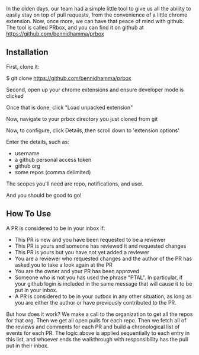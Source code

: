 In the olden days, our team had a simple little tool to give us all the ability to easily stay on top of pull requests, from the convenience of a little chrome extension. Now, once more, we can have that peace of mind with github.
The tool is called PRbox, and you can find it on github at https://github.com/bennidhamma/prbox

## Installation ##
First, clone it:

$ git clone https://github.com/bennidhamma/prbox

Second, open up your chrome extensions and ensure developer mode is clicked

Once that is done, click "Load unpacked extension"

Now, navigate to your prbox directory you just cloned from git

Now, to configure, click Details, then scroll down to 'extension options'

Enter the details, such as:
  * username 
  * a github personal access token
  * github org
  * some repos (comma delimited)

The scopes you'll need are repo, notifications, and user.

And you should be good to go!

## How To Use ##

A PR is considered to be in your inbox if:

- This PR is new and you have been requested to be a reviewer
- This PR is yours and someone has reviewed it and requested changes
- This PR is yours but you have not yet added a reviewer
- You are a reviewer who requested changes and the author of the PR has asked you to take a look again at the PR
- You are the owner and your PR has been approved
- Someone who is not you has used the phrase "PTAL". In particular, if your github login is included in the same message that will cause it to be put in your inbox.
- A PR is considered to be in your outbox in any other situation, as long as you are either the author or have previously contributed to the PR.

But how does it work?
We make a call to the organization to get all the repos for that org. Then we get all open pulls for each repo. Then we fetch all of the reviews and comments for each PR and build a chronological list of events for each PR. The logic above is applied sequentially to each entry in this list, and whoever ends the walkthrough with responsibility has the pull put in their inbox.
